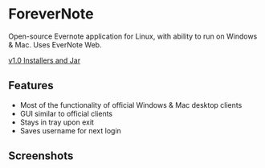 # ForeverNote

Open-source Evernote application for Linux, with ability to run on Windows & Mac. Uses EverNote Web.

[v1.0 Installers and Jar](https://sourceforge.net/projects/forevernote/files/)

## Features 
- Most of the functionality of official Windows & Mac desktop clients
- GUI similar to official clients
- Stays in tray upon exit
- Saves username for next login

## Screenshots

